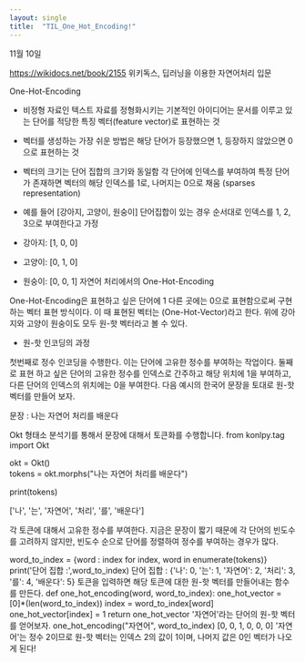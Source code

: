 ```yaml
---
layout: single
title:  "TIL_One_Hot_Encoding!"
---
```


11월 10일

https://wikidocs.net/book/2155 
위키독스, 딥러닝을 이용한 자연어처리 입문


One-Hot-Encoding
* 비정형 자료인 텍스트 자료를 정형화시키는 기본적인 아이디어는 문서를 이루고 있는 단어를 적당한 특징 벡터(feature vector)로 표현하는 것

* 벡터를 생성하는 가장 쉬운 방법은 해당 단어가 등장했으면 1, 등장하지 않았으면 0으로 표현하는 것

* 벡터의 크기는 단어 집합의 크기와 동일함 각 단어에 인덱스를 부여하여 특정 단어가 존재하면 벡터의 해당 인덱스를 1로, 나머지는 0으로 채움 (sparses representation)

* 예를 들어 [강아지, 고양이, 원숭이] 단어집합이 있는 경우 순서대로 인덱스를 1, 2, 3으로 부여한다고 가정
* 강아지: [1, 0, 0]

* 고양이: [0, 1, 0]
* 원숭이: [0, 0, 1]
자연어 처리에서의 One-Hot-Encoding

One-Hot-Encoding은 표현하고 싶은 단어에 1 다른 곳에는 0으로 표현함으로써 구현하는 벡터 표현 방식이다. 이 때 표현된 벡터는 (One-Hot-Vector)라고 한다. 위에 강아지와 고양이 원숭이도 모두 원-핫 벡터라고 볼 수 있다.

* 원-핫 인코딩의 과정

첫번째로 정수 인코딩을 수행한다. 이는 단어에 고유한 정수를 부여하는 작업이다. 
둘째로 표현 하고 싶은 단어의 고유한 정수를 인덱스로 간주하고 해당 위치에 1을 부여하고, 다른 단어의 인덱스의 위치에는 0을 부여한다. 다음 예시의 한국어 문장을 토대로 원-핫 벡터를 만들어 보자.

문장 : 나는 자연어 처리를 배운다

Okt 형태소 분석기를 통해서 문장에 대해서 토큰화를 수행합니다.
from konlpy.tag import Okt  

okt = Okt()  
tokens = okt.morphs("나는 자연어 처리를 배운다")  

print(tokens)

['나', '는', '자연어', '처리', '를', '배운다']

각 토큰에 대해서 고유한 정수를 부여한다. 지금은 문장이 짧기 때문에 각 단어의 빈도수를 고려하지 않지만, 빈도수 순으로 단어를 정렬하여 정수를 부여하는 경우가 많다.

word_to_index = {word : index for index, word in enumerate(tokens)}
print('단어 집합 :',word_to_index)
단어 집합 : {'나': 0, '는': 1, '자연어': 2, '처리': 3, '를': 4, '배운다': 5}
토큰을 입력하면 해당 토큰에 대한 원-핫 벡터를 만들어내는 함수를 만든다.
def one_hot_encoding(word, word_to_index):
  one_hot_vector = [0]*(len(word_to_index))
  index = word_to_index[word]
  one_hot_vector[index] = 1
  return one_hot_vector
'자연어'라는 단어의 원-핫 벡터를 얻어보자.
one_hot_encoding("자연어", word_to_index)
[0, 0, 1, 0, 0, 0]
'자연어'는 정수 2이므로 원-핫 벡터는 인덱스 2의 값이 1이며, 나머지 값은 0인 벡터가 나오게 된다!

